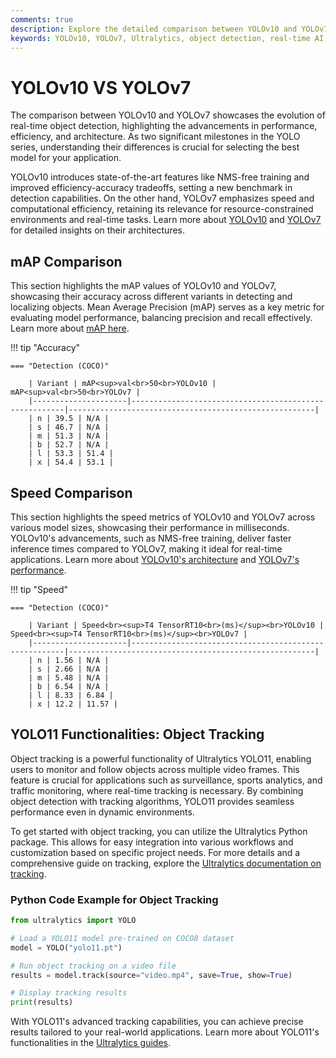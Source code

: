 ```yaml
---
comments: true
description: Explore the detailed comparison between YOLOv10 and YOLOv7, two cutting-edge models in real-time object detection. Learn how their advancements in accuracy, speed, and efficiency redefine applications in computer vision, edge AI, and more.
keywords: YOLOv10, YOLOv7, Ultralytics, object detection, real-time AI, edge AI, computer vision
---
```


# YOLOv10 VS YOLOv7

The comparison between YOLOv10 and YOLOv7 showcases the evolution of real-time object detection, highlighting the advancements in performance, efficiency, and architecture. As two significant milestones in the YOLO series, understanding their differences is crucial for selecting the best model for your application.

YOLOv10 introduces state-of-the-art features like NMS-free training and improved efficiency-accuracy tradeoffs, setting a new benchmark in detection capabilities. On the other hand, YOLOv7 emphasizes speed and computational efficiency, retaining its relevance for resource-constrained environments and real-time tasks. Learn more about [YOLOv10](https://docs.ultralytics.com/models/yolov10/) and [YOLOv7](https://github.com/WongKinYiu/yolov7) for detailed insights on their architectures.

## mAP Comparison

This section highlights the mAP values of YOLOv10 and YOLOv7, showcasing their accuracy across different variants in detecting and localizing objects. Mean Average Precision (mAP) serves as a key metric for evaluating model performance, balancing precision and recall effectively. Learn more about [mAP here](https://www.ultralytics.com/glossary/mean-average-precision-map).

!!! tip "Accuracy"

    === "Detection (COCO)"

    	| Variant | mAP<sup>val<br>50<br>YOLOv10 | mAP<sup>val<br>50<br>YOLOv7 |
    	|---------------------|-------------------------------------------------------|-------------------------------------------------------|
    	| n | 39.5 | N/A |
    	| s | 46.7 | N/A |
    	| m | 51.3 | N/A |
    	| b | 52.7 | N/A |
    	| l | 53.3 | 51.4 |
    	| x | 54.4 | 53.1 |

## Speed Comparison

This section highlights the speed metrics of YOLOv10 and YOLOv7 across various model sizes, showcasing their performance in milliseconds. YOLOv10's advancements, such as NMS-free training, deliver faster inference times compared to YOLOv7, making it ideal for real-time applications. Learn more about [YOLOv10's architecture](https://docs.ultralytics.com/models/yolov10/) and [YOLOv7's performance](https://arxiv.org/pdf/2207.02696).

!!! tip "Speed"

    === "Detection (COCO)"

    	| Variant | Speed<br><sup>T4 TensorRT10<br>(ms)</sup><br>YOLOv10 | Speed<br><sup>T4 TensorRT10<br>(ms)</sup><br>YOLOv7 |
    	|---------------------|-------------------------------------------------------|-------------------------------------------------------|
    	| n | 1.56 | N/A |
    	| s | 2.66 | N/A |
    	| m | 5.48 | N/A |
    	| b | 6.54 | N/A |
    	| l | 8.33 | 6.84 |
    	| x | 12.2 | 11.57 |

## YOLO11 Functionalities: Object Tracking

Object tracking is a powerful functionality of Ultralytics YOLO11, enabling users to monitor and follow objects across multiple video frames. This feature is crucial for applications such as surveillance, sports analytics, and traffic monitoring, where real-time tracking is necessary. By combining object detection with tracking algorithms, YOLO11 provides seamless performance even in dynamic environments.

To get started with object tracking, you can utilize the Ultralytics Python package. This allows for easy integration into various workflows and customization based on specific project needs. For more details and a comprehensive guide on tracking, explore the [Ultralytics documentation on tracking](https://docs.ultralytics.com/modes/).

### Python Code Example for Object Tracking

```python
from ultralytics import YOLO

# Load a YOLO11 model pre-trained on COCO8 dataset
model = YOLO("yolo11.pt")

# Run object tracking on a video file
results = model.track(source="video.mp4", save=True, show=True)

# Display tracking results
print(results)
```

With YOLO11's advanced tracking capabilities, you can achieve precise results tailored to your real-world applications. Learn more about YOLO11's functionalities in the [Ultralytics guides](https://docs.ultralytics.com/guides/).
